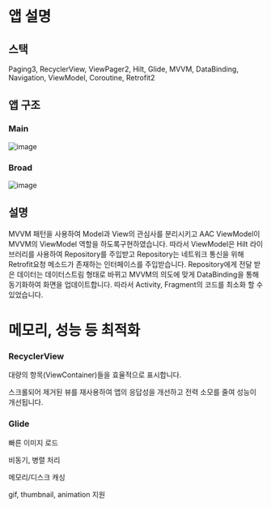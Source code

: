 # 앱 설명
## 스택
Paging3, RecyclerView, ViewPager2, Hilt, Glide, MVVM, DataBinding, Navigation, ViewModel, Coroutine, Retrofit2
## 앱 구조
### Main
![image](https://user-images.githubusercontent.com/88112525/211182164-34018286-4746-4f7e-a1ec-7c9328369fb2.png)
### Broad
![image](https://user-images.githubusercontent.com/88112525/211182174-35ca5182-ac5f-4ee7-a2ef-c5cae05ec160.png)
## 설명
MVVM 패턴을 사용하여 Model과 View의 관심사를 분리시키고 AAC ViewModel이 MVVM의 ViewModel 역할을 하도록구현하였습니다.
따라서 ViewModel은 Hilt 라이브러리를 사용하여 Repository를 주입받고 Repository는 네트워크 통신을 위해 Retrofit요청 메소드가 존재하는 인터페이스를 주입받습니다.
Repository에게 전달 받은 데이터는 데이터스트림 형태로 바뀌고 MVVM의 의도에 맞게 DataBinding을 통해 동기화하여 화면을 업데이트합니다. 따라서 Activity, Fragment의 코드를 최소화 할 수 있었습니다.

# 메모리, 성능 등 최적화

### RecyclerView

대량의 항목(ViewContainer)들을 효율적으로 표시합니다.

스크롤되어 제거된 뷰를 재사용하여 앱의 응답성을 개선하고 전력 소모를 줄여 성능이 개선됩니다.

### Glide

빠른 이미지 로드

비동기, 병렬 처리

메모리/디스크 캐싱

gif, thumbnail, animation 지원
